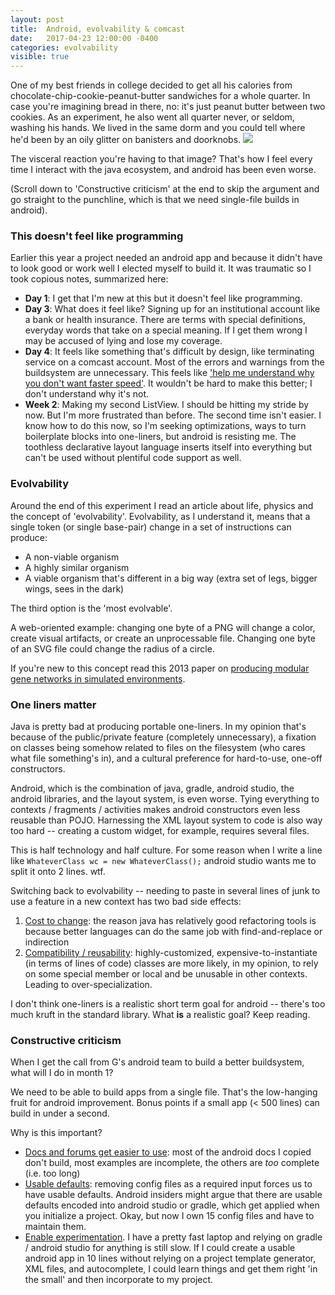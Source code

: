 ```yaml
---
layout: post
title:  Android, evolvability & comcast
date:   2017-04-23 12:00:00 -0400
categories: evolvability
visible: true
---
```


One of my best friends in college decided to get all his calories from chocolate-chip-cookie-peanut-butter sandwiches for a whole quarter. In case you're imagining bread in there, no: it's just peanut butter between two cookies. As an experiment, he also went all quarter never, or seldom, washing his hands. We lived in the same dorm and you could tell where he'd been by an oily glitter on banisters and doorknobs. <img src="https://anti.style/flatpixel/android-evolvability">

The visceral reaction you're having to that image? That's how I feel every time I interact with the java ecosystem, and android has been even worse.

(Scroll down to 'Constructive criticism' at the end to skip the argument and go straight to the punchline, which is that we need single-file builds in android).

### This doesn't feel like programming

Earlier this year a project needed an android app and because it didn't have to look good or work well I elected myself to build it. It was traumatic so I took copious notes, summarized here:

* **Day 1**: I get that I'm new at this but it doesn't feel like programming.
* **Day 3**: What does it feel like? Signing up for an institutional account like a bank or health insurance. There are terms with special definitions, everyday words that take on a special meaning. If I get them wrong I may be accused of lying and lose my coverage.
* **Day 4**: It feels like something that's difficult by design, like terminating service on a comcast account. Most of the errors and warnings from the buildsystem are unnecessary. This feels like ['help me understand why you don't want faster speed'](https://soundcloud.com/ryan-block-10/comcastic-service). It wouldn't be hard to make this better; I don't understand why it's not.
* **Week 2**: Making my second ListView. I should be hitting my stride by now. But I'm more frustrated than before. The second time isn't easier. I know how to do this now, so I'm seeking optimizations, ways to turn boilerplate blocks into one-liners, but android is resisting me. The toothless declarative layout language inserts itself into everything but can't be used without plentiful code support as well.

### Evolvability

Around the end of this experiment I read an article about life, physics and the concept of 'evolvability'. Evolvability, as I understand it, means that a single token (or single base-pair) change in a set of instructions can produce:

* A non-viable organism
* A highly similar organism
* A viable organism that's different in a big way (extra set of legs, bigger wings, sees in the dark)

The third option is the 'most evolvable'.

A web-oriented example: changing one byte of a PNG will change a color, create visual artifacts, or create an unprocessable file. Changing one byte of an SVG file could change the radius of a circle.

If you're new to this concept read this 2013 paper on [producing modular gene networks in simulated environments](https://arxiv.org/abs/1207.2743).

### One liners matter

Java is pretty bad at producing portable one-liners. In my opinion that's because of the public/private feature (completely unnecessary), a fixation on classes being somehow related to files on the filesystem (who cares what file something's in), and a cultural preference for hard-to-use, one-off constructors.

Android, which is the combination of java, gradle, android studio, the android libraries, and the layout system, is even worse. Tying everything to contexts / fragments / activities makes android constructors even less reusable than POJO. Harnessing the XML layout system to code is also way too hard -- creating a custom widget, for example, requires several files.

This is half technology and half culture. For some reason when I write a line like `WhateverClass wc = new WhateverClass();` android studio wants me to split it onto 2 lines. wtf.

Switching back to evolvability -- needing to paste in several lines of junk to use a feature in a new context has two bad side effects:

1. <u>Cost to change</u>: the reason java has relatively good refactoring tools is because better languages can do the same job with find-and-replace or indirection
1. <u>Compatibility / reusability</u>: highly-customized, expensive-to-instantiate (in terms of lines of code) classes are more likely, in my opinion, to rely on some special member or local and be unusable in other contexts. Leading to over-specialization.

I don't think one-liners is a realistic short term goal for android -- there's too much kruft in the standard library. What **is** a realistic goal? Keep reading.

### Constructive criticism

When I get the call from G's android team to build a better buildsystem, what will I do in month 1?

We need to be able to build apps from a single file. That's the low-hanging fruit for android improvement. Bonus points if a small app (< 500 lines) can build in under a second.

Why is this important?

* <u>Docs and forums get easier to use</u>: most of the android docs I copied don't build, most examples are incomplete, the others are *too* complete (i.e. too long)
* <u>Usable defaults</u>: removing config files as a required input forces us to have usable defaults. Android insiders might argue that there are usable defaults encoded into android studio or gradle, which get applied when you initialize a project. Okay, but now I own 15 config files and have to maintain them.
* <u>Enable experimentation</u>. I have a pretty fast laptop and relying on gradle / android studio for anything is still slow. If I could create a usable android app in 10 lines without relying on a project template generator, XML files, and autocomplete, I could learn things and get them right 'in the small' and then incorporate to my project.
